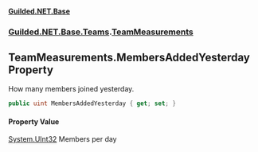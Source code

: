 
#### [Guilded.NET.Base](index 'index')
### [Guilded.NET.Base.Teams](index#Guilded_NET_Base_Teams 'Guilded.NET.Base.Teams').[TeamMeasurements](TeamMeasurements 'Guilded.NET.Base.Teams.TeamMeasurements')
## TeamMeasurements.MembersAddedYesterday Property
How many members joined yesterday.  
```csharp
public uint MembersAddedYesterday { get; set; }
```

#### Property Value
[System.UInt32](https://docs.microsoft.com/en-us/dotnet/api/System.UInt32 'System.UInt32')
Members per day
